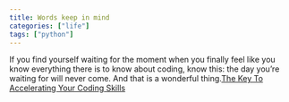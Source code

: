 ```yaml
---
title: Words keep in mind
categories: ["life"]
tags: ["python"]
---
```


If you find yourself waiting for the moment when you finally feel like you know everything there is to know about coding, know this: the day you’re waiting for will never come. And that is a wonderful thing.[The Key To Accelerating Your Coding Skills](http://blog.thefirehoseproject.com/posts/learn-to-code-and-be-self-reliant/)
